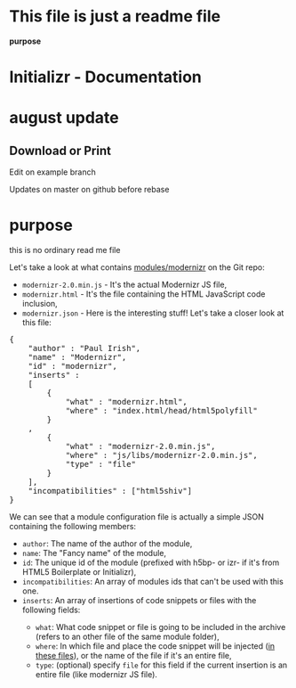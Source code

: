 # This file is just a readme file
__purpose__
# Initializr - Documentation
# august update

## Download or Print

Edit on example branch

Updates on master on github before rebase



# purpose

this is no ordinary read me file


Let's take a look at what contains <a href="https://github.com/verekia/initializr/tree/master/war/builder/modules/modernizr">modules/modernizr</a> on the Git repo:
<ul>
	<li><code>modernizr-2.0.min.js</code> - It's the actual Modernizr JS file,</li>
	<li><code>modernizr.html</code> - It's the file containing the HTML JavaScript code inclusion,</li>
	<li><code>modernizr.json</code> - Here is the interesting stuff! Let's take a closer look at this file:</li>
</ul> 

<pre>
{
	"author" : "Paul Irish",
	"name" : "Modernizr",
	"id" : "modernizr",
	"inserts" :
	[
		{
			"what" : "modernizr.html",
			"where" : "index.html/head/html5polyfill"
		}
	,
		{
			"what" : "modernizr-2.0.min.js",
			"where" : "js/libs/modernizr-2.0.min.js",
			"type" : "file"
		}
	],
	"incompatibilities" : ["html5shiv"]
}
</pre>

We can see that a module configuration file is actually a simple JSON containing the following members:
<ul>
	<li><code>author</code>: The name of the author of the module,</li>
	<li><code>name</code>: The "Fancy name" of the module,</li>
	<li><code>id</code>: The unique id of the module (prefixed with h5bp- or izr- if it's from HTML5 Boilerplate or Initializr),</li>
	<li><code>incompatibilities</code>: An array of modules ids that can't be used with this one.</li>
	<li><code>inserts</code>: An array of insertions of code snippets or files with the following fields:</li>
	<ul>
		<li><code>what</code>: What code snippet or file is going to be included in the archive (refers to an other file of the same module folder),</li>
		<li><code>where</code>: In which file and place the code snippet will be injected (<a href="https://github.com/verekia/initializr/tree/master/war/builder/templates">in these files</a>), or the name of the file if it's an entire file,</li>
		<li><code>type</code>: (optional) specify <code>file</code> for this field if the current insertion is an entire file (like modernizr JS file).</li>
	</ul>
</ul>
